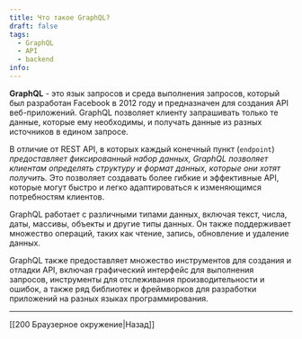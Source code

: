```yaml
---
title: Что такое GraphQL?
draft: false
tags:
  - GraphQL
  - API
  - backend
info:
---
```

**GraphQL** - это язык запросов и среда выполнения запросов, который был разработан Facebook в 2012 году и предназначен для создания API веб-приложений. GraphQL позволяет клиенту запрашивать только те данные, которые ему необходимы, и получать данные из разных источников в едином запросе.

В отличие от REST API, в которых каждый конечный пункт (`endpoint`) _предоставляет фиксированный набор данных, GraphQL позволяет клиентам определять структуру и формат данных, которые они хотят получить._ Это позволяет создавать более гибкие и эффективные API, которые могут быстро и легко адаптироваться к изменяющимся потребностям клиентов.

GraphQL работает с различными типами данных, включая текст, числа, даты, массивы, объекты и другие типы данных. Он также поддерживает множество операций, таких как чтение, запись, обновление и удаление данных.

GraphQL также предоставляет множество инструментов для создания и отладки API, включая графический интерфейс для выполнения запросов, инструменты для отслеживания производительности и ошибок, а также ряд библиотек и фреймворков для разработки приложений на разных языках программирования.

---

[[200 Браузерное окружение|Назад]]